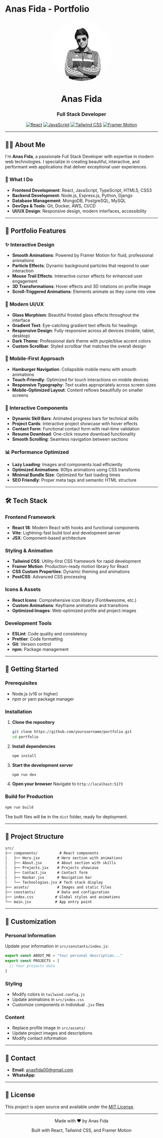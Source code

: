 # Anas Fida - Portfolio

<div align="center">
  <img src="src/assets/profilepic.png" alt="Anas Fida" width="200" style="border-radius: 50%;" />
  
  # Anas Fida
  ### Full Stack Developer
  
  [![React](https://img.shields.io/badge/React-20232A?style=for-the-badge&logo=react&logoColor=61DAFB)](https://reactjs.org/)
  [![JavaScript](https://img.shields.io/badge/JavaScript-F7DF1E?style=for-the-badge&logo=javascript&logoColor=black)](https://developer.mozilla.org/en-US/docs/Web/JavaScript)
  [![Tailwind CSS](https://img.shields.io/badge/Tailwind_CSS-38B2AC?style=for-the-badge&logo=tailwind-css&logoColor=white)](https://tailwindcss.com/)
  [![Framer Motion](https://img.shields.io/badge/Framer_Motion-0055FF?style=for-the-badge&logo=framer&logoColor=white)](https://www.framer.com/motion/)
</div>

---

## 👨‍💻 About Me

I'm **Anas Fida**, a passionate Full Stack Developer with expertise in modern web technologies. I specialize in creating beautiful, interactive, and performant web applications that deliver exceptional user experiences.

### 🎯 What I Do
- **Frontend Development**: React, JavaScript, TypeScript, HTML5, CSS3
- **Backend Development**: Node.js, Express.js, Python, Django
- **Database Management**: MongoDB, PostgreSQL, MySQL
- **DevOps & Tools**: Git, Docker, AWS, CI/CD
- **UI/UX Design**: Responsive design, modern interfaces, accessibility

---

## 🚀 Portfolio Features

### ✨ **Interactive Design**
- **Smooth Animations**: Powered by Framer Motion for fluid, professional animations
- **Particle Effects**: Dynamic background particles that respond to user interaction
- **Mouse Trail Effects**: Interactive cursor effects for enhanced user engagement
- **3D Transformations**: Hover effects and 3D rotations on profile image
- **Scroll-Triggered Animations**: Elements animate as they come into view

### 🎨 **Modern UI/UX**
- **Glass Morphism**: Beautiful frosted glass effects throughout the interface
- **Gradient Text**: Eye-catching gradient text effects for headings
- **Responsive Design**: Fully responsive across all devices (mobile, tablet, desktop)
- **Dark Theme**: Professional dark theme with purple/blue accent colors
- **Custom Scrollbar**: Styled scrollbar that matches the overall design

### 📱 **Mobile-First Approach**
- **Hamburger Navigation**: Collapsible mobile menu with smooth animations
- **Touch-Friendly**: Optimized for touch interactions on mobile devices
- **Responsive Typography**: Text scales appropriately across screen sizes
- **Mobile-Optimized Layout**: Content reflows beautifully on smaller screens

### 🔧 **Interactive Components**
- **Dynamic Skill Bars**: Animated progress bars for technical skills
- **Project Cards**: Interactive project showcase with hover effects
- **Contact Form**: Functional contact form with real-time validation
- **Resume Download**: One-click resume download functionality
- **Smooth Scrolling**: Seamless navigation between sections

### 📊 **Performance Optimized**
- **Lazy Loading**: Images and components load efficiently
- **Optimized Animations**: 60fps animations using CSS transforms
- **Minimal Bundle Size**: Optimized for fast loading times
- **SEO Friendly**: Proper meta tags and semantic HTML structure

---

## 🛠️ Tech Stack

### **Frontend Framework**
- **React 18**: Modern React with hooks and functional components
- **Vite**: Lightning-fast build tool and development server
- **JSX**: Component-based architecture

### **Styling & Animation**
- **Tailwind CSS**: Utility-first CSS framework for rapid development
- **Framer Motion**: Production-ready motion library for React
- **CSS Custom Properties**: Dynamic theming and animations
- **PostCSS**: Advanced CSS processing

### **Icons & Assets**
- **React Icons**: Comprehensive icon library (FontAwesome, etc.)
- **Custom Animations**: Keyframe animations and transitions
- **Optimized Images**: Web-optimized profile and project images

### **Development Tools**
- **ESLint**: Code quality and consistency
- **Prettier**: Code formatting
- **Git**: Version control
- **npm**: Package management

---

## 🚀 Getting Started

### Prerequisites
- Node.js (v16 or higher)
- npm or yarn package manager

### Installation

1. **Clone the repository**
   ```bash
   git clone https://github.com/yourusername/portfolio.git
   cd portfolio
   ```

2. **Install dependencies**
   ```bash
   npm install
   ```

3. **Start the development server**
   ```bash
   npm run dev
   ```

4. **Open your browser**
   Navigate to `http://localhost:5173`

### Build for Production

```bash
npm run build
```

The built files will be in the `dist` folder, ready for deployment.

---

## 📁 Project Structure

```
src/
├── components/          # React components
│   ├── Hero.jsx        # Hero section with animations
│   ├── About.jsx       # About section with skills
│   ├── Projects.jsx    # Projects showcase
│   ├── Contact.jsx     # Contact form
│   ├── Navbar.jsx      # Navigation bar
│   └── Technologies.jsx # Tech stack display
├── assets/             # Images and static files
├── constants/          # Data and configuration
├── index.css          # Global styles and animations
└── main.jsx           # App entry point
```

---

## 🎨 Customization

### **Personal Information**
Update your information in `src/constants/index.js`:
```javascript
export const ABOUT_ME = "Your personal description..."
export const PROJECTS = [
  // Your projects data
]
```

### **Styling**
- Modify colors in `tailwind.config.js`
- Update animations in `src/index.css`
- Customize components in individual `.jsx` files

### **Content**
- Replace profile image in `src/assets/`
- Update project images and descriptions
- Modify contact information

---

## 📧 Contact

- **Email**: anasfida00@gmail.com
- **WhatsApp**: 

---

## 📄 License

This project is open source and available under the [MIT License](LICENSE).

---

<div align="center">
  <p>Made with ❤️ by Anas Fida</p>
  <p>Built with React, Tailwind CSS, and Framer Motion</p>
</div>
